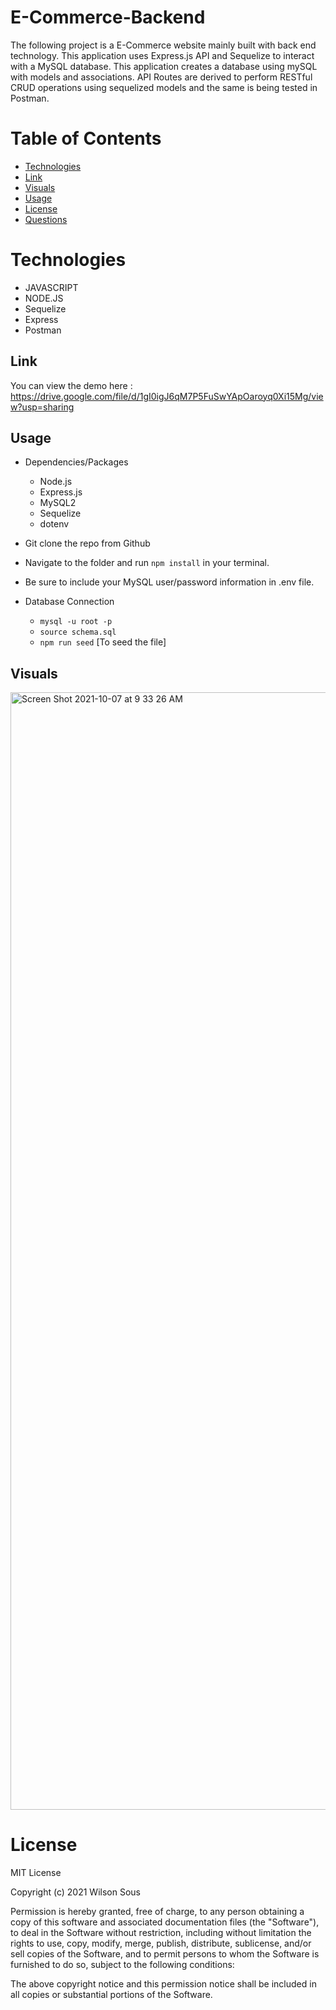 # E-Commerce-Backend

The following project is a E-Commerce website mainly built with back end technology. This application uses Express.js API and Sequelize to interact with a MySQL database. This application creates a database using mySQL with models and associations. API Routes are derived to perform RESTful CRUD operations using sequelized models and the same is being tested in Postman.

  # Table of Contents 
  * [Technologies](#Technologies)
  * [Link](#Link)
  * [Visuals](#Visuals)
  * [Usage](#usage)
  * [License](#license)
  * [Questions](#questions)

# Technologies
- JAVASCRIPT
- NODE.JS
- Sequelize
- Express
- Postman

## Link
You can view the demo here : https://drive.google.com/file/d/1gI0igJ6qM7P5FuSwYApOaroyq0Xi15Mg/view?usp=sharing

## Usage

* Dependencies/Packages
    - Node.js
    - Express.js
    - MySQL2
    - Sequelize
    - dotenv

* Git clone the repo from Github

* Navigate to the folder and run `npm install` in your terminal.

* Be sure to include your MySQL user/password information in .env file.

* Database Connection
    - `mysql -u root -p`
    - `source schema.sql`
    - `npm run seed` [To seed the file]

## Visuals

<img width="1788" alt="Screen Shot 2021-10-07 at 9 33 26 AM" src="https://user-images.githubusercontent.com/78562158/136395049-93463118-4ec7-4c6e-92aa-f0402cc5703e.png">


# License
MIT License

Copyright (c) 2021 Wilson Sous

Permission is hereby granted, free of charge, to any person obtaining a copy of this software and associated documentation files (the "Software"), to deal in the Software without restriction, including without limitation the rights to use, copy, modify, merge, publish, distribute, sublicense, and/or sell copies of the Software, and to permit persons to whom the Software is furnished to do so, subject to the following conditions:

The above copyright notice and this permission notice shall be included in all copies or substantial portions of the Software.
